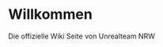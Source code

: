 <!-- TITLE: Home -->
<!-- SUBTITLE: A quick summary of Home -->

# Willkommen
Die offizielle Wiki Seite von Unrealteam NRW